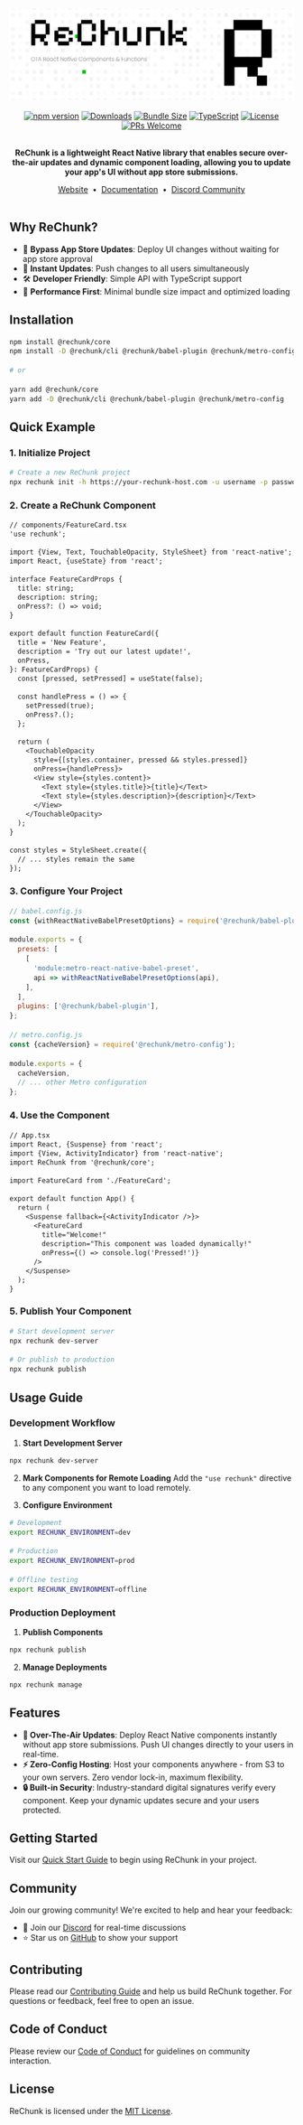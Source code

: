 <picture>
  <img alt="ReChunk Banner" src="./.github/assets/hero.png">
</picture>

<br/>
<br/>

<div align="center">
<a href="https://www.npmjs.com/package/@rechunk/core"><img src="https://img.shields.io/npm/v/@rechunk/core.svg?style=flat" alt="npm version"></a>
<a href="https://www.npmjs.com/package/@rechunk/core"><img src="https://img.shields.io/npm/dm/@rechunk/core.svg?style=flat" alt="Downloads"></a>
<a href="https://bundlephobia.com/package/@rechunk/core"><img src="https://img.shields.io/bundlephobia/minzip/@rechunk/core" alt="Bundle Size"></a>
<a href="https://www.typescriptlang.org/"><img src="https://img.shields.io/badge/TypeScript-Ready-blue.svg" alt="TypeScript"></a>
<a href="LICENSE.md"><img src="https://img.shields.io/github/license/crherman7/rechunk.svg" alt="License"></a>
<a href="CONTRIBUTING.md"><img src="https://img.shields.io/badge/PRs-welcome-brightgreen.svg" alt="PRs Welcome"></a>
</div>

<br/>

<div align="center">
  <p><strong>ReChunk is a lightweight React Native library that enables secure over-the-air updates and dynamic component loading, allowing you to update your app's UI without app store submissions.</strong></p>
</div>

<div align="center">
  <a aria-label="rechunk.xyz" href="https://rechunk.xyz">Website</a>
  &nbsp;•&nbsp;
  <a aria-label="ReChunk Documentation" href="https://rechunk.xyz/docs/">Documentation</a>
  &nbsp;•&nbsp;
  <a aria-label="ReChunk Discord Community" href="https://discord.gg/xFhuxjwhss">Discord Community</a>
</div>

<br/>

## Why ReChunk?

- 📱 **Bypass App Store Updates**: Deploy UI changes without waiting for app store approval
- 🔄 **Instant Updates**: Push changes to all users simultaneously
- 🛠 **Developer Friendly**: Simple API with TypeScript support
- 🏃 **Performance First**: Minimal bundle size impact and optimized loading

## Installation

```bash
npm install @rechunk/core
npm install -D @rechunk/cli @rechunk/babel-plugin @rechunk/metro-config

# or

yarn add @rechunk/core
yarn add -D @rechunk/cli @rechunk/babel-plugin @rechunk/metro-config
```

## Quick Example

### 1. Initialize Project

```bash
# Create a new ReChunk project
npx rechunk init -h https://your-rechunk-host.com -u username -p password
```

### 2. Create a ReChunk Component

```tsx
// components/FeatureCard.tsx
'use rechunk';

import {View, Text, TouchableOpacity, StyleSheet} from 'react-native';
import React, {useState} from 'react';

interface FeatureCardProps {
  title: string;
  description: string;
  onPress?: () => void;
}

export default function FeatureCard({
  title = 'New Feature',
  description = 'Try out our latest update!',
  onPress,
}: FeatureCardProps) {
  const [pressed, setPressed] = useState(false);

  const handlePress = () => {
    setPressed(true);
    onPress?.();
  };

  return (
    <TouchableOpacity
      style={[styles.container, pressed && styles.pressed]}
      onPress={handlePress}>
      <View style={styles.content}>
        <Text style={styles.title}>{title}</Text>
        <Text style={styles.description}>{description}</Text>
      </View>
    </TouchableOpacity>
  );
}

const styles = StyleSheet.create({
  // ... styles remain the same
});
```

### 3. Configure Your Project

```javascript
// babel.config.js
const {withReactNativeBabelPresetOptions} = require('@rechunk/babel-plugin');

module.exports = {
  presets: [
    [
      'module:metro-react-native-babel-preset',
      api => withReactNativeBabelPresetOptions(api),
    ],
  ],
  plugins: ['@rechunk/babel-plugin'],
};

// metro.config.js
const {cacheVersion} = require('@rechunk/metro-config');

module.exports = {
  cacheVersion,
  // ... other Metro configuration
};
```

### 4. Use the Component

```tsx
// App.tsx
import React, {Suspense} from 'react';
import {View, ActivityIndicator} from 'react-native';
import ReChunk from '@rechunk/core';

import FeatureCard from './FeatureCard';

export default function App() {
  return (
    <Suspense fallback={<ActivityIndicator />}>
      <FeatureCard
        title="Welcome!"
        description="This component was loaded dynamically!"
        onPress={() => console.log('Pressed!')}
      />
    </Suspense>
  );
}
```

### 5. Publish Your Component

```bash
# Start development server
npx rechunk dev-server

# Or publish to production
npx rechunk publish
```

## Usage Guide

### Development Workflow

1. **Start Development Server**

```bash
npx rechunk dev-server
```

2. **Mark Components for Remote Loading**
   Add the `"use rechunk"` directive to any component you want to load remotely.

3. **Configure Environment**

```bash
# Development
export RECHUNK_ENVIRONMENT=dev

# Production
export RECHUNK_ENVIRONMENT=prod

# Offline testing
export RECHUNK_ENVIRONMENT=offline
```

### Production Deployment

1. **Publish Components**

```bash
npx rechunk publish
```

2. **Manage Deployments**

```bash
npx rechunk manage
```

## Features

- **🚀 Over-The-Air Updates**: Deploy React Native components instantly without app store submissions. Push UI changes directly to your users in real-time.
- **⚡️ Zero-Config Hosting**: Host your components anywhere - from S3 to your own servers. Zero vendor lock-in, maximum flexibility.
- **🔒 Built-in Security**: Industry-standard digital signatures verify every component. Keep your dynamic updates secure and your users protected.

## Getting Started

Visit our [Quick Start Guide](https://rechunk.xyz/docs/) to begin using ReChunk in your project.

## Community

Join our growing community! We're excited to help and hear your feedback:

- 💬 Join our [Discord](https://discord.gg/xFhuxjwhss) for real-time discussions
- ⭐ Star us on [GitHub](https://github.com/crherman7/rechunk) to show your support

## Contributing

Please read our [Contributing Guide](./CONTRIBUTING.md) and help us build ReChunk together. For questions or feedback, feel free to open an issue.

## Code of Conduct

Please review our [Code of Conduct](./CODE_OF_CONDUCT.md) for guidelines on community interaction.

## License

ReChunk is licensed under the [MIT License](./LICENSE.md).

